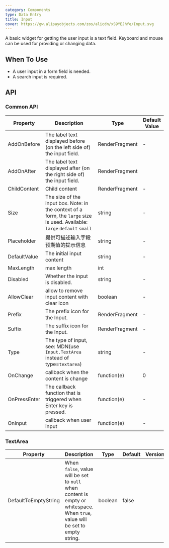 ```yaml
---
category: Components
type: Data Entry
title: Input
cover: https://gw.alipayobjects.com/zos/alicdn/xS9YEJhfe/Input.svg
---
```


A basic widget for getting the user input is a text field. Keyboard and mouse can be used for providing or changing data.

## When To Use

- A user input in a form field is needed.
- A search input is required.


## API

### Common API

| Property | Description | Type | Default Value |
| --- | --- | --- | --- |
| AddOnBefore | The label text displayed before (on the left side of) the input field.                             | RenderFragment        | -         |
| AddOnAfter            | The label text displayed after (on the right side of) the input field.           | RenderFragment         |
| ChildContent            | Child content           | RenderFragment         |-       |
| Size |The size of the input box. Note: in the context of a form, the `large` size is used. Available: `large` `default` `small`       | string        | -         |
| Placeholder              | 提供可描述输入字段预期值的提示信息        | string        | -        |
| DefaultValue |  	The initial input content                              | string        | -         |
| MaxLength |  	 	max length       | int         |
| Disabled | Whether the input is disabled.                               | string        | -         |
| AllowClear | allow to remove input content with clear icon                               | boolean        | -         |
| Prefix | The prefix icon for the Input.                           | RenderFragment        | -        |
| Suffix | The suffix icon for the Input.                            | RenderFragment        | -         |
| Type            |The type of input, see: MDN(use `Input.TextArea` instead of type=`textarea`)         | string  | -         |
| OnChange |callback when the content is change                                | function(e)        | 0         |
| OnPressEnter |The callback function that is triggered when Enter key is pressed.                           | function(e)        | -         |
| OnInput |callback when user input                              | function(e)        | -         |

### TextArea

| Property | Description | Type | Default | Version |
| --- | --- | --- | --- | --- |
| DefaultToEmptyString | When `false`, value will be set to `null` when content is empty or whitespace. When `true`, value will be set to empty string. | boolean        | false         |